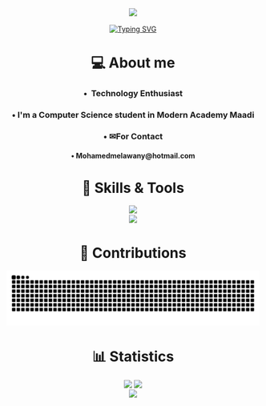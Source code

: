 
<div align="center">
  <img src="https://capsule-render.vercel.app/api?animation=fadeIn&type=waving&color=gradient&height=200&fontAlignY=40"/>
</div>
<p align="center"><a href="https://git.io/typing-svg"><img src="https://readme-typing-svg.demolab.com?font=Fira+Code&size=40&pause=1000&color=09FF8E&center=true&vCenter=true&random=false&width=500&lines=Hi%2C+I'm+JazzMedo+%F0%9F%98%89;Free+Palestine+%F0%9F%94%BB" alt="Typing SVG" /></a></p>
<div>
  <h1 align="center">💻 About me</h1>
  <div align="center">
    <h3>•  Technology Enthusiast </h3>
    <h3>•  I'm a Computer Science student in Modern Academy Maadi</h3>
    <h3>•  ✉For Contact</h3>
    <h4>  •  Mohamedmelawany@hotmail.com</h4>
  </div>
</div>
<div align="center">
  <h1 align="center">📜 Skills & Tools</h1>
  <a href="https://skillicons.dev">
    <img src="https://skillicons.dev/icons?i=html,css,js,py,bash,latex,regex,cpp"/>
    <br>
    <img src="https://skillicons.dev/icons?i=tailwind,react,linux,kali,git,github,obsidian,discord,vscode,powershell,docker,nodejs,postman,mysql"/>
  </a>
</div>
<div align="center">
  <h1 align="center">🐍 Contributions</h1>
  <img src="https://raw.githubusercontent.com/Jazzmedo/Jazzmedo/output/github-contribution-grid-snake-dark.svg"/>
</div>

<div align="center">
  <h1 align="center">📊 Statistics</h1>
  <img src="https://github-readme-stats.vercel.app/api?username=Jazzmedo&include_all_commits=true&theme=tokyonight_duo&show_icons=true&count_private=true&hide_border=true&mode=weekly">
  <img src="http://github-readme-streak-stats.herokuapp.com?user=Jazzmedo&theme=tokyonight_duo&hide_border=true&mode=weekly">
</div>


<div align="center">
  <img src="https://capsule-render.vercel.app/api?type=waving&color=gradient&height=200&section=footer"/>
</div>
